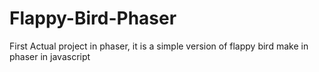 # Flappy-Bird-Phaser
First Actual project in phaser, it is a simple version of flappy bird make in phaser in javascript
